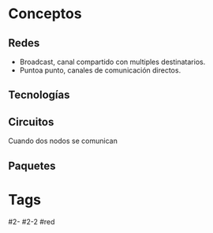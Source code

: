 # Conceptos
## Redes
- Broadcast, canal compartido con multiples destinatarios.
- Puntoa punto, canales de comunicación directos.
## Tecnologías
## Circuitos
Cuando dos nodos se comunican 
## Paquetes
# Tags
#2- 
#2-2 
#red